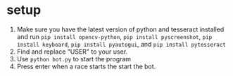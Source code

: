 # setup
  1. Make sure you have the latest version of python and tesseract installed and run `pip install opencv-python`, `pip install pyscreenshot`, `pip install keyboard`, `pip install pyautogui`, and `pip install pytesseract`
  2. Find and replace "USER" to your user.
  3. Use `python bot.py` to start the program
  4. Press enter when a race starts the start the bot.
